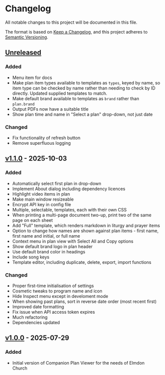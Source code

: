 # Changelog

All notable changes to this project will be documented in this file.

The format is based on [Keep a Changelog](https://keepachangelog.com/en/1.1.0/),
and this project adheres to [Semantic Versioning](https://semver.org/spec/v2.0.0.html).

## [Unreleased]

### Added

- Menu item for docs
- Make plan item types available to templates as `types`, keyed by name, so item type can
  be checked by name rather than needing to check by ID directly. Updated supplied templates
  to match.
- Make default brand available to templates as `brand` rather than `plan.brand`
- Output PDFs now have a suitable title
- Show plan time and name in "Select a plan" drop-down, not just date

### Changed

- Fix functionality of refresh button
- Remove superfluous logging

## [v1.1.0] - 2025-10-03

### Added

- Automatically select first plan in drop-down
- Implement About dialog including dependency licences
- Highlight video items in plan
- Make main window resizeable
- Encrypt API key in config file
- Multiple, selectable, templates, each with their own CSS
- When printing a multi-page document two-up, print two of the same page on each sheet
- Add "Full" template, which renders markdown in liturgy and prayer items
- Option to change how names are shown against plan items - first name, first name and initial, or full name
- Context menu in plan view with Select All and Copy options
- Show default brand logo in plan header
- Use default brand color in headings
- Include song keys
- Template editor, including duplicate, delete, export, import functions

### Changed

- Proper first-time initialisation of settings
- Cosmetic tweaks to program name and icon
- Hide Inspect menu except in develoment mode
- When showing past plans, sort in reverse date order (most recent first)
- Improved date formatting
- Fix issue when API access token expires
- Much refactoring
- Dependencies updated

## [v1.0.0] - 2025-07-29

### Added

- Initial version of Companion Plan Viewer for the needs of Elmdon Church

[Unreleased]: https://github.com/hussra/churchsuite-plan-viewer/compare/v1.1.0...HEAD
[v1.1.0]: https://github.com/hussra/churchsuite-plan-viewer/releases/tag/v1.1.0
[v1.0.0]: https://github.com/hussra/churchsuite-plan-viewer/releases/tag/v1.0.0
